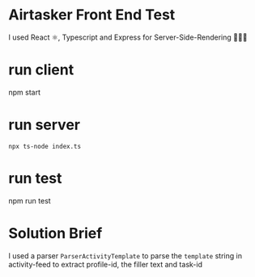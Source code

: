 # Airtasker Front End Test
I used React ⚛️, Typescript  and Express for Server-Side-Rendering 
👩🏽‍💻

# run client
npm start

# run server
`npx ts-node index.ts`

# run test
npm run test 

# Solution Brief

I used a parser `ParserActivityTemplate` to parse the `template` string in activity-feed to extract profile-id, the filler text and task-id 


